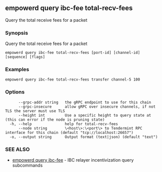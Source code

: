 ## empowerd query ibc-fee total-recv-fees

Query the total receive fees for a packet

### Synopsis

Query the total receive fees for a packet

```
empowerd query ibc-fee total-recv-fees [port-id] [channel-id] [sequence] [flags]
```

### Examples

```
empowerd query ibc-fee total-recv-fees transfer channel-5 100
```

### Options

```
      --grpc-addr string   the gRPC endpoint to use for this chain
      --grpc-insecure      allow gRPC over insecure channels, if not TLS the server must use TLS
      --height int         Use a specific height to query state at (this can error if the node is pruning state)
  -h, --help               help for total-recv-fees
      --node string        \<host\>:\<port\> to Tendermint RPC interface for this chain (default "tcp://localhost:26657")
  -o, --output string      Output format (text|json) (default "text")
```

### SEE ALSO

* [empowerd query ibc-fee](empowerd_query_ibc-fee.md)	 - IBC relayer incentivization query subcommands

